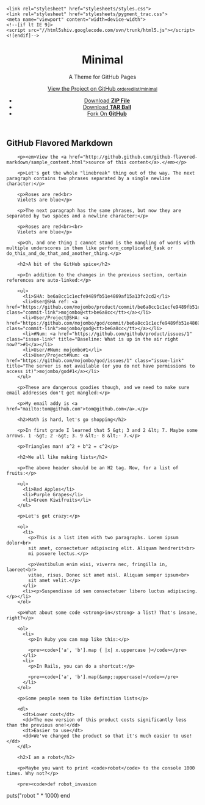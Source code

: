 <!doctype html>
<html>
  <head>
    <meta charset="utf-8">
    <meta http-equiv="X-UA-Compatible" content="chrome=1">
    <title>Minimal by Steve Smith</title>

    <link rel="stylesheet" href="stylesheets/styles.css">
    <link rel="stylesheet" href="stylesheets/pygment_trac.css">
    <meta name="viewport" content="width=device-width">
    <!--[if lt IE 9]>
    <script src="//html5shiv.googlecode.com/svn/trunk/html5.js"></script>
    <![endif]-->
  </head>
  <body>
    <div class="wrapper">
      <header>
        <h1>Minimal</h1>
        <p>A Theme for GitHub Pages</p>
        <p class="view"><a href="http://github.com/orderedlist/minimal">View the Project on GitHub <small>orderedlist/minimal</small></a></p>
        <ul>
          <li><a href="https://github.com/orderedlist/minimal/zipball/master">Download <strong>ZIP File</strong></a></li>
          <li><a href="https://github.com/orderedlist/minimal/tarball/master">Download <strong>TAR Ball</strong></a></li>
          <li><a href="http://github.com/orderedlist/minimal">Fork On <strong>GitHub</strong></a></li>
        </ul>
      </header>
      <section>
        <h1>GitHub Flavored Markdown</h1>

        <p><em>View the <a href="http://github.github.com/github-flavored-markdown/sample_content.html">source of this content</a>.</em></p>

        <p>Let's get the whole "linebreak" thing out of the way. The next paragraph contains two phrases separated by a single newline character:</p>

        <p>Roses are red<br>
        Violets are blue</p>

        <p>The next paragraph has the same phrases, but now they are separated by two spaces and a newline character:</p>

        <p>Roses are red<br><br>
        Violets are blue</p>

        <p>Oh, and one thing I cannot stand is the mangling of words with multiple underscores in them like perform_complicated_task or do_this_and_do_that_and_another_thing.</p>

        <h2>A bit of the GitHub spice</h2>

        <p>In addition to the changes in the previous section, certain references are auto-linked:</p>

        <ul>
          <li>SHA: be6a8cc1c1ecfe9489fb51e4869af15a13fc2cd2</li>
          <li>User@SHA ref: <a href="https://github.com/mojombo/product/commit/be6a8cc1c1ecfe9489fb51e4869af15a13fc2cd2" class="commit-link">mojombo@<tt>be6a8cc</tt></a></li>
          <li>User/Project@SHA: <a href="https://github.com/mojombo/god/commit/be6a8cc1c1ecfe9489fb51e4869af15a13fc2cd2" class="commit-link">mojombo/god@<tt>be6a8cc</tt></a></li>
          <li>#Num: <a href="https://github.com/github/product/issues/1" class="issue-link" title="Baseline: What is up in the air right now?">#1</a></li>
          <li>User/#Num: mojombo#1</li>
          <li>User/Project#Num: <a href="https://github.com/mojombo/god/issues/1" class="issue-link" title="The server is not available (or you do not have permissions to access it)">mojombo/god#1</a></li>
        </ul>

        <p>These are dangerous goodies though, and we need to make sure email addresses don't get mangled:</p>

        <p>My email addy is <a href="mailto:tom@github.com">tom@github.com</a>.</p>

        <h2>Math is hard, let's go shopping</h2>

        <p>In first grade I learned that 5 &gt; 3 and 2 &lt; 7. Maybe some arrows. 1 -&gt; 2 -&gt; 3. 9 &lt;- 8 &lt;- 7.</p>

        <p>Triangles man! a^2 + b^2 = c^2</p>

        <h2>We all like making lists</h2>

        <p>The above header should be an H2 tag. Now, for a list of fruits:</p>

        <ul>
          <li>Red Apples</li>
          <li>Purple Grapes</li>
          <li>Green Kiwifruits</li>
        </ul>

        <p>Let's get crazy:</p>

        <ol>
          <li>
            <p>This is a list item with two paragraphs. Lorem ipsum dolor<br>
            sit amet, consectetuer adipiscing elit. Aliquam hendrerit<br>
            mi posuere lectus.</p>

            <p>Vestibulum enim wisi, viverra nec, fringilla in, laoreet<br>
            vitae, risus. Donec sit amet nisl. Aliquam semper ipsum<br>
            sit amet velit.</p>
          </li>
          <li><p>Suspendisse id sem consectetuer libero luctus adipiscing.</p></li>
        </ol>

        <p>What about some code <strong>in</strong> a list? That's insane, right?</p>

        <ol>
          <li>
            <p>In Ruby you can map like this:</p>

            <pre><code>['a', 'b'].map { |x| x.uppercase }</code></pre>
          </li>
          <li>
            <p>In Rails, you can do a shortcut:</p>

            <pre><code>['a', 'b'].map(&amp;:uppercase)</code></pre>
          </li>
        </ol>

        <p>Some people seem to like definition lists</p>

        <dl>
          <dt>Lower cost</dt>
          <dd>The new version of this product costs significantly less than the previous one!</dd>
          <dt>Easier to use</dt>
          <dd>We've changed the product so that it's much easier to use!</dd>
        </dl>

        <h2>I am a robot</h2>

        <p>Maybe you want to print <code>robot</code> to the console 1000 times. Why not?</p>

        <pre><code>def robot_invasion
  puts("robot " * 1000)
end
  </body>
</html>
